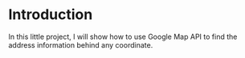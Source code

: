 # Introduction
In this little project, I will show how to use Google Map API to find the address information behind any coordinate.
